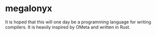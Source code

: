 # megalonyx

It is hoped that this will one day be a programming language for writing compilers. It is heavily inspired by OMeta and written in Rust.
